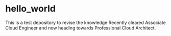 # hello_world
This is a test depository to revise the knowledge
Recently cleared Associate Cloud Engineer and now heading towards Professional Cloud Architect.
